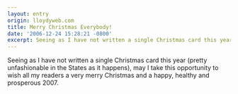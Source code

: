 ```yaml
---
layout: entry
origin: lloydyweb.com
title: Merry Christmas Everybody!
date: '2006-12-24 15:28:21 -0800'
excerpt: Seeing as I have not written a single Christmas card this year (pretty unfashionable in the States as it happens), may I take this opportunity to wish all my readers a very merry Christmas and a happy, healthy and prosperous 2007.
---
```

Seeing as I have not written a single Christmas card this year (pretty unfashionable in the States as it happens), may I take this opportunity to wish all my readers a very merry Christmas and a happy, healthy and prosperous 2007.